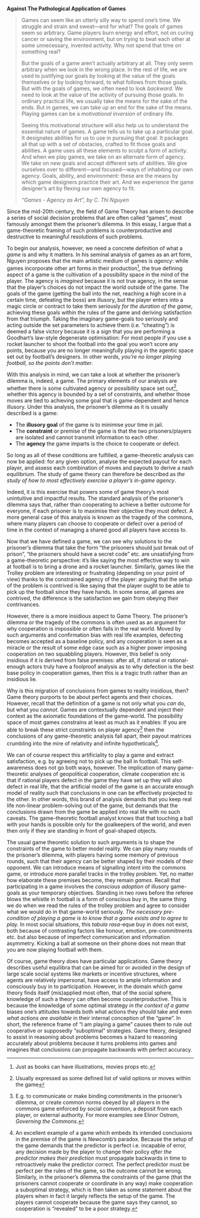 **Against The Pathological Application of Games**

> Games can seem like an utterly silly way to spend one’s time. We struggle and strain and sweat—and for what? The goals of games seem so arbitrary. Game players burn energy and effort, not on curing cancer or saving the environment, but on trying to beat each other at some unnecessary, invented activity. Why not spend that time on something real?
> 
> But the goals of a game aren’t actually arbitrary at all. They only seem arbitrary when we look in the wrong place. In the rest of life, we are used to justifying our goals by looking at the value of the goals themselves or by looking forward, to what follows from those goals. But with the goals of games, we often need to look *backward*. We need to look at the value of the activity of pursuing those goals. In ordinary practical life, we usually take the means for the sake of the ends. But in games, we can take up an end for the sake of the means. Playing games can be a *motivational inversion* of ordinary life.
> 
> Seeing this motivational structure will also help us to understand the essential nature of games. A game tells us to take up a particular goal. It designates abilities for us to use in pursuing that goal. It packages all that up with a set of obstacles, crafted to fit those goals and abilities. A game uses all these elements to sculpt a form of activity. And when we play games, we take on an alternate form of agency. We take on new goals and accept different sets of abilities. We give ourselves over to different—and focused—ways of inhabiting our own agency. Goals, ability, and environment: these are the means by which game designers practice their art. And we experience the game designer’s art by flexing our own agency to fit.
> 
> *“Games \- Agency as Art”, by C. Thi Nguyen*

Since the mid-20th century, the field of Game Theory has arisen to describe a series of social decision problems that are often called “games”, most famously amongst them the prisoner’s dilemma. In this essay, I argue that a game-theoretic framing of such problems is counterproductive and destructive to meaningful resolutions of such problems. 

To begin our analysis, however, we need a concrete definition of what a *game* is and why it matters. In his seminal analysis of games as an art form, Nguyen proposes that the main artistic medium of games is *agency*: while games incorporate other art forms in their production[^1], the true defining aspect of a game is the cultivation of a possibility space in the mind of the player. The agency is *imagined* because it is not true agency, in the sense that the player’s choices do not impact the world outside of the game. The goals of the game (getting the ball into the net, reaching a high score in a certain time, defeating the boss) are illusory, but the player enters into a magic circle or contract to take them seriously *for the duration of the game*, achieving these goals within the rules of the game and deriving satisfaction from that triumph. Taking the imaginary game-goals too seriously and acting outside the set parameters to achieve them (i.e. “cheating”) is deemed a false victory because it is a sign that you are performing a Goodhart’s law-style degenerate optimisation: For most people if you use a rocket launcher to shoot the football into the goal you won’t score any points, because you are no longer meaningfully playing in the agentic space set out by football’s designers. In other words, *you’re no longer playing football, so the points don’t matter*.

With this analysis in mind, we can take a look at whether the prisoner’s dilemma is, indeed, a game. The primary elements of our analysis are whether there is some cultivated agency or possibility space set out[^2], whether this agency is bounded by a set of constraints, and whether those moves are tied to achieving some goal that is game-dependent and hence illusory. Under this analysis, the prisoner’s dilemma as it is usually described is a game:

* The **illusory goal** of the game is to minimise your time in jail.  
* The **constraint** or premise of the game is that the two prisoners/players are isolated and cannot transmit information to each other.  
* The **agency** the game imparts is the choice to cooperate or defect.

So long as all of these conditions are fulfilled, a game-theoretic analysis can now be applied: for any given option, analyse the expected payout for each player, and assess each combination of moves and payouts to derive a nash equilibrium. The study of game theory can therefore be described as *the study of how to most effectively exercise a player’s in-game agency*. 

Indeed, it is this exercise that powers some of game theory’s most unintuitive and impactful results. The standard analysis of the prisoner’s dilemma says that, rather than cooperating to achieve a better outcome for everyone, if each prisoner is to maximise their objective they must defect. A more general case of this analysis is known as the tragedy of the commons, where many players can choose to cooperate or defect over a period of time in the context of managing a shared good all players have access to.

Now that we have defined a game, we can see why solutions to the prisoner’s dilemma that take the form “the prisoners should just break out of prison”, “the prisoners should have a secret code” etc. are unsatisfying from a game-theoretic perspective: it’s like saying the most effective way to win at football is to bring a drone and a rocket launcher. Similarly, games like the Trolley problem are interesting or frustrating (depending on your point of view) thanks to the constrained agency of the player: arguing that the setup of the problem is contrived is like saying that the player ought to be able to pick up the football since they have hands. In some sense, all games are contrived, the difference is the satisfaction we gain from obeying their contrivances.

However, there is a more insidious aspect to Game Theory. The prisoner’s dilemma or the tragedy of the commons is often used as an argument for why cooperation is impossible or often fails in the real world. Moved by such arguments and confirmation bias with real life examples, defecting becomes accepted as a baseline policy, and any cooperation is seen as a miracle or the result of some edge case such as a higher power imposing cooperation on two squabbling players. However, this belief is only insidious if it is derived from false premises: after all, if rational or rational-enough actors truly have a foolproof analysis as to why defection is the best base policy in cooperation games, then this is a tragic truth rather than an insidious lie.

Why is this migration of conclusions from games to reality insidious, then? Game theory purports to be about perfect agents and their choices. However, recall that the definition of a game is not only what you *can* do, but what you *cannot*. Games are contextually dependent and inject their context as the axiomatic foundations of the game-world. The possibility space of most games constrains at least as much as it enables: If you are able to break these strict constraints on player agency[^3] then the conclusions of any game-theoretic analysis fall apart, their payout matrices crumbling into the mire of relativity and infinite hypotheticals[^4]. 

We can of course respect this artificiality to play a game and extract satisfaction, e.g. by agreeing not to pick up the ball in football. This self-awareness does not go both ways, however. The implication of many game-theoretic analyses of geopolitical cooperation, climate cooperation etc is that if rational players defect in the game they have set up they will also defect in real life, that the artificial model of the game is an accurate enough model of reality such that conclusions in one can be effectively projected to the other. In other words, this brand of analysis demands that you keep real life non-linear problem-solving out of the game, but demands that the conclusions drawn from the game be applied into real life with no such caveats. The game-theoretic football analyst knows that that touching a ball with your hands is possible only for the goalkeepers of the world, and even then only if they are standing in front of goal-shaped objects.

The usual game theoretic solution to such arguments is to shape the constraints of the game to better model reality. We can play many rounds of the prisoner’s dilemma, with players having some memory of previous rounds, such that their agency can be better shaped by their models of their opponent. We can introduce means of signalling intent into the commons game, or introduce more parallel tracks in the trolley problem. Yet, no matter how elaborate these premises become, they remain *games*. Recall that participating in a game involves the *conscious adoption* of illusory game-goals as your temporary objectives. Standing in two rows before the referee blows the whistle in football is a form of conscious buy in, the same thing we do when we read the rules of the trolley problem and agree to consider what we would do in that game-world seriously. *The necessary pre-condition of playing a game is to know that a game exists and to agree to play.* In most social situations, this *tabula rasa*\-eque buy in does not exist, both because of contrasting factors like honour, emotion, pre-commitments etc. but also because of imperfect communication and information asymmetry. Kicking a ball at someone on their phone does not mean that you are now playing football with them.

Of course, game theory does have particular applications. Game theory describes useful equilibra that can be aimed for or avoided in the design of large scale social systems like markets or incentive structures, where agents are relatively impersonal, have access to ample information and consciously buy in to participation. However, in the domain which game theory finds itself (mis)applied most often, that of the social sphere, knowledge of such a theory can often become counterproductive. This is because the knowledge of some optimal strategy *in the context of a game* biases one’s attitudes towards both what actions they should take and even *what actions are available* in their internal conception of the “game”. In short, the reference frame of “I am playing a game” causes them to rule out cooperative or supposedly “suboptimal” strategies. Game theory, designed to assist in reasoning about problems becomes a hazard to reasoning accurately about problems because it turns problems into games and imagines that conclusions can propagate backwards with perfect accuracy.

[^1]:  Just as books can have illustrations, movies props etc.

[^2]:  Usually expressed as some defined list of valid options or moves within the game

[^3]:  E.g. to communicate or make binding commitments in the prisoner’s dilemma, or create common norms obeyed by all players in the commons game enforced by social convention, a deposit from each player, or external authority. For more examples see Elinor Ostrom, *Governing the Commons*.

[^4]:  An excellent example of a game which embeds its intended conclusions in the premise of the game is Newcomb’s paradox. Because the setup of the game demands that the predictor is perfect i.e. incapable of error, any decision made by the player to change their policy *after the predictor makes their prediction* must propagate backwards in time to retroactively make the predictor correct. The perfect predictor must be perfect per the rules of the game, so the outcome cannot be wrong. Similarly, in the prisoner’s dilemma the constraints of the game (that the prisoners cannot cooperate or coordinate in any way) make cooperation a suboptimal strategy, which is then taken as some statement about the players when in fact it largely reflects the setup of the game. The players cannot cooperate because the game says they cannot, so cooperation is “revealed” to be a poor strategy.